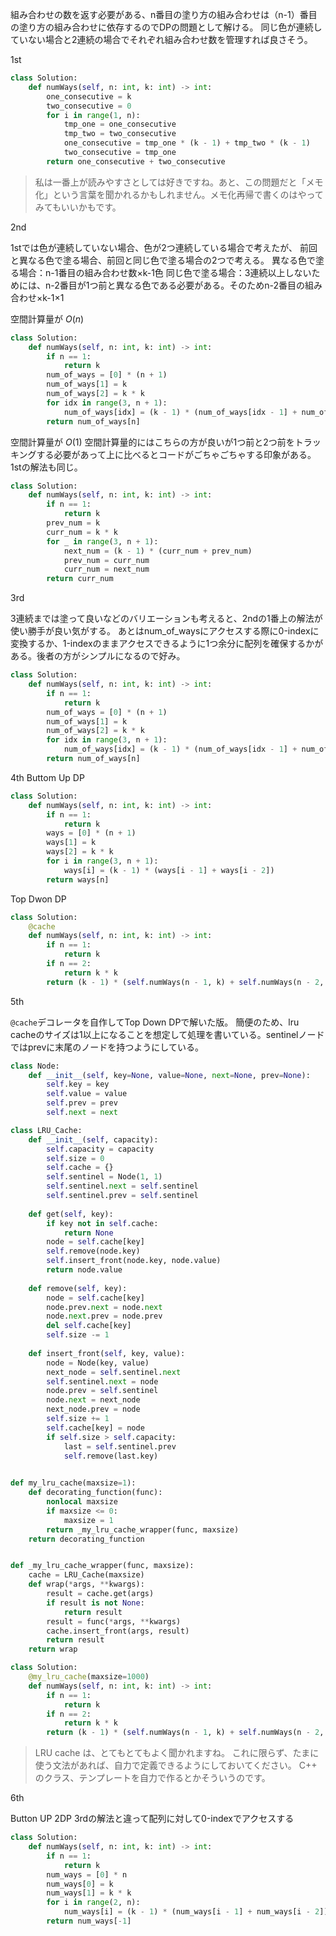 組み合わせの数を返す必要がある、n番目の塗り方の組み合わせは（n-1）番目の塗り方の組み合わせに依存するのでDPの問題として解ける。
同じ色が連続していない場合と2連続の場合でそれぞれ組み合わせ数を管理すれば良さそう。

1st

```python
class Solution:
    def numWays(self, n: int, k: int) -> int:
        one_consecutive = k
        two_consecutive = 0
        for i in range(1, n):
            tmp_one = one_consecutive
            tmp_two = two_consecutive
            one_consecutive = tmp_one * (k - 1) + tmp_two * (k - 1)
            two_consecutive = tmp_one
        return one_consecutive + two_consecutive
```

> 私は一番上が読みやすさとしては好きですね。あと、この問題だと「メモ化」という言葉を聞かれるかもしれません。メモ化再帰で書くのはやってみてもいいかもです。

2nd

1stでは色が連続していない場合、色が2つ連続している場合で考えたが、
前回と異なる色で塗る場合、前回と同じ色で塗る場合の2つで考える。
異なる色で塗る場合：n-1番目の組み合わせ数×k-1色
同じ色で塗る場合：3連続以上しないためには、n-2番目が1つ前と異なる色である必要がある。そのためn-2番目の組み合わせ×k-1×1

空間計算量が $O(n)$

```python
class Solution:
    def numWays(self, n: int, k: int) -> int:
        if n == 1:
            return k
        num_of_ways = [0] * (n + 1)
        num_of_ways[1] = k
        num_of_ways[2] = k * k
        for idx in range(3, n + 1):
            num_of_ways[idx] = (k - 1) * (num_of_ways[idx - 1] + num_of_ways[idx - 2])
        return num_of_ways[n]
```

空間計算量が $O(1)$
空間計算量的にはこちらの方が良いが1つ前と2つ前をトラッキングする必要があって上に比べるとコードがごちゃごちゃする印象がある。1stの解法も同じ。

```python
class Solution:
    def numWays(self, n: int, k: int) -> int:
        if n == 1:
            return k
        prev_num = k
        curr_num = k * k
        for _ in range(3, n + 1):
            next_num = (k - 1) * (curr_num + prev_num)
            prev_num = curr_num
            curr_num = next_num
        return curr_num
```


3rd

3連続までは塗って良いなどのバリエーションも考えると、2ndの1番上の解法が使い勝手が良い気がする。
あとはnum_of_waysにアクセスする際に0-indexに変換するか、1-indexのままアクセスできるように1つ余分に配列を確保するかがある。後者の方がシンプルになるので好み。

```python
class Solution:
    def numWays(self, n: int, k: int) -> int:
        if n == 1:
            return k
        num_of_ways = [0] * (n + 1)
        num_of_ways[1] = k
        num_of_ways[2] = k * k
        for idx in range(3, n + 1):
            num_of_ways[idx] = (k - 1) * (num_of_ways[idx - 1] + num_of_ways[idx - 2])
        return num_of_ways[n]
```

4th
Buttom Up DP
```python
class Solution:
    def numWays(self, n: int, k: int) -> int:
        if n == 1:
            return k
        ways = [0] * (n + 1)
        ways[1] = k
        ways[2] = k * k
        for i in range(3, n + 1):
            ways[i] = (k - 1) * (ways[i - 1] + ways[i - 2])
        return ways[n]
```

Top Dwon DP
```python
class Solution:
    @cache
    def numWays(self, n: int, k: int) -> int:
        if n == 1:
            return k
        if n == 2:
            return k * k
        return (k - 1) * (self.numWays(n - 1, k) + self.numWays(n - 2, k))
```

5th

`@cache`デコレータを自作してTop Down DPで解いた版。
簡便のため、lru cacheのサイズは1以上になることを想定して処理を書いている。sentinelノードではprevに末尾のノードを持つようにしている。

```python
class Node:
    def __init__(self, key=None, value=None, next=None, prev=None):
        self.key = key
        self.value = value
        self.prev = prev
        self.next = next

class LRU_Cache:
    def __init__(self, capacity):
        self.capacity = capacity
        self.size = 0
        self.cache = {}
        self.sentinel = Node(1, 1)
        self.sentinel.next = self.sentinel
        self.sentinel.prev = self.sentinel
    
    def get(self, key):
        if key not in self.cache:
            return None
        node = self.cache[key]
        self.remove(node.key)
        self.insert_front(node.key, node.value)
        return node.value
    
    def remove(self, key):
        node = self.cache[key]
        node.prev.next = node.next
        node.next.prev = node.prev
        del self.cache[key]
        self.size -= 1
    
    def insert_front(self, key, value):
        node = Node(key, value)
        next_node = self.sentinel.next
        self.sentinel.next = node
        node.prev = self.sentinel
        node.next = next_node
        next_node.prev = node
        self.size += 1
        self.cache[key] = node
        if self.size > self.capacity:
            last = self.sentinel.prev
            self.remove(last.key)
        

def my_lru_cache(maxsize=1):
    def decorating_function(func):
        nonlocal maxsize
        if maxsize <= 0:
            maxsize = 1
        return _my_lru_cache_wrapper(func, maxsize)
    return decorating_function


def _my_lru_cache_wrapper(func, maxsize):
    cache = LRU_Cache(maxsize)
    def wrap(*args, **kwargs):
        result = cache.get(args)
        if result is not None:
            return result
        result = func(*args, **kwargs)
        cache.insert_front(args, result)
        return result
    return wrap

class Solution:
    @my_lru_cache(maxsize=1000)
    def numWays(self, n: int, k: int) -> int:
        if n == 1:
            return k
        if n == 2:
            return k * k
        return (k - 1) * (self.numWays(n - 1, k) + self.numWays(n - 2, k))
```

> LRU cache は、とてもとてもよく聞かれますね。
これに限らず、たまに使う文法があれば、自力で定義できるようにしておいてください。
C++ のクラス、テンプレートを自力で作るとかそういうのです。

6th

Button UP 2DP
3rdの解法と違って配列に対して0-indexでアクセスする

```python
class Solution:
    def numWays(self, n: int, k: int) -> int:
        if n == 1:
            return k
        num_ways = [0] * n
        num_ways[0] = k
        num_ways[1] = k * k
        for i in range(2, n):
            num_ways[i] = (k - 1) * (num_ways[i - 1] + num_ways[i - 2])
        return num_ways[-1]
```
